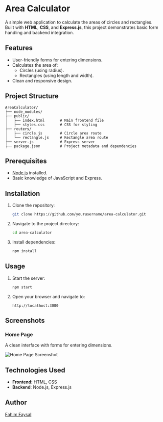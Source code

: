 

# Area Calculator

A simple web application to calculate the areas of circles and rectangles. Built with **HTML**, **CSS**, and **Express.js**, this project demonstrates basic form handling and backend integration.

## Features
- User-friendly forms for entering dimensions.
- Calculates the area of:
  - Circles (using radius).
  - Rectangles (using length and width).
- Clean and responsive design.

## Project Structure
```
AreaCalculator/
├── node_modules/
├── public/
│   ├── index.html       # Main frontend file
│   ├── styles.css       # CSS for styling
├── routers/
│   ├── circle.js        # Circle area route
│   └── rectangle.js     # Rectangle area route
├── server.js            # Express server
├── package.json         # Project metadata and dependencies
```

## Prerequisites
- [Node.js](https://nodejs.org/) installed.
- Basic knowledge of JavaScript and Express.

## Installation
1. Clone the repository:
   ```bash
   git clone https://github.com/yourusername/area-calculator.git
   ```
2. Navigate to the project directory:
   ```bash
   cd area-calculator
   ```
3. Install dependencies:
   ```bash
   npm install
   ```

## Usage
1. Start the server:
   ```bash
   npm start
   ```
2. Open your browser and navigate to:
   ```
   http://localhost:3000
   ```

## Screenshots
### Home Page
A clean interface with forms for entering dimensions.

![Home Page Screenshot](https://github.com/yourusername/area-calculator/blob/main/assets/homepage.png?raw=true)



## Technologies Used
- **Frontend**: HTML, CSS
- **Backend**: Node.js, Express.js


## Author
[Fahim Faysal](https://github.com/fahim-5)

